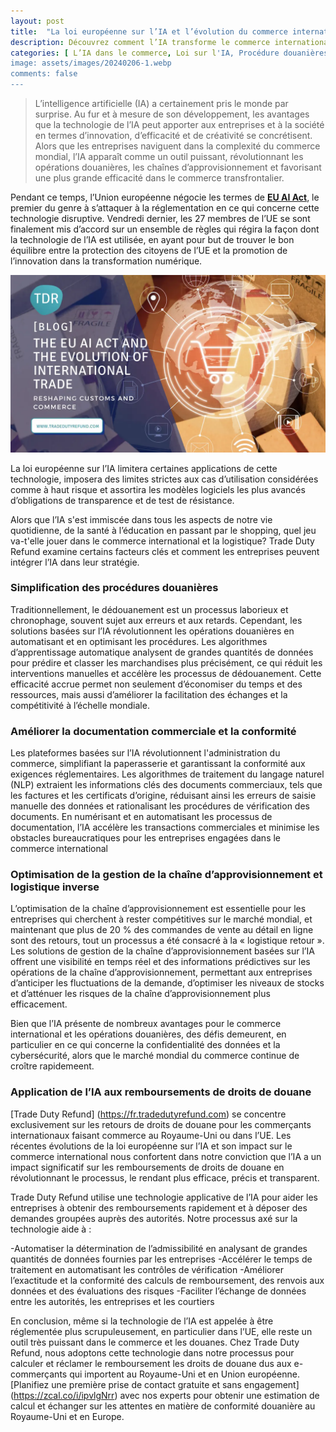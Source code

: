 ```yaml
---
layout: post
title:  "La loi européenne sur l’IA et l’évolution du commerce international : remodeler les douanes et le commerce"
description: Découvrez comment l’IA transforme le commerce international et les opérations douanières, de la simplification des procédures à l’amélioration de la conformité. En savoir plus sur l’impact de la loi sur l’IA de l’UE et comment le remboursement des droits de douane tire parti de la technologie basée sur l’IA pour le remboursement des droits de douane.
categories: [ L’IA dans le commerce, Loi sur l'IA, Procédure douanières]
image: assets/images/20240206-1.webp
comments: false
---
```

>L’intelligence artificielle (IA) a certainement pris le monde par surprise. Au fur et à mesure de son développement, les avantages que la technologie de l’IA peut apporter aux entreprises et à la société en termes d’innovation, d’efficacité et de créativité se concrétisent. Alors que les entreprises naviguent dans la complexité du commerce mondial, l’IA apparaît comme un outil puissant, révolutionnant les opérations douanières, les chaînes d’approvisionnement et favorisant une plus grande efficacité dans le commerce transfrontalier.

Pendant ce temps, l’Union européenne négocie les termes de [**EU AI Act**](https://www.europarl.europa.eu/news/en/headlines/society/20230601STO93804/eu-ai-act-first-regulation-on-artificial-intelligence), le premier du genre à s’attaquer à la réglementation en ce qui concerne cette technologie disruptive. Vendredi dernier, les 27 membres de l’UE se sont finalement mis d’accord sur un ensemble de règles qui régira la façon dont la technologie de l’IA est utilisée, en ayant pour but de trouver le bon équilibre entre la protection des citoyens de l’UE et la promotion de l’innovation dans la transformation numérique. 

![L’image illustre la façon dont Trade Duty Refund utilise l’IA pour améliorer le remboursement des droits de douane](/assets/images/20240206-2.webp)

La loi européenne sur l’IA limitera certaines applications de cette technologie, imposera des limites strictes aux cas d’utilisation considérées comme à haut risque et assortira les modèles logiciels les plus avancés d’obligations de transparence et de test de résistance. 

Alors que l’IA s'est immiscée dans tous les aspects de notre vie quotidienne, de la santé à l’éducation en passant par le shopping, quel jeu va-t'elle jouer dans le commerce international et la logistique? Trade Duty Refund examine certains facteurs clés et comment les entreprises peuvent intégrer l’IA dans leur stratégie.

### Simplification des procédures douanières
Traditionnellement, le dédouanement est un processus laborieux et chronophage, souvent sujet aux erreurs et aux retards. Cependant, les solutions basées sur l’IA révolutionnent les opérations douanières en automatisant et en optimisant les procédures. Les algorithmes d’apprentissage automatique analysent de grandes quantités de données pour prédire et classer les marchandises plus précisément, ce qui réduit les interventions manuelles et accélère les processus de dédouanement. Cette efficacité accrue permet non seulement d’économiser du temps et des ressources, mais aussi d’améliorer la facilitation des échanges et la compétitivité à l’échelle mondiale.

### Améliorer la documentation commerciale et la conformité
Les plateformes basées sur l’IA révolutionnent l'administration du commerce, simplifiant la paperasserie et garantissant la conformité aux exigences réglementaires. Les algorithmes de traitement du langage naturel (NLP) extraient les informations clés des documents commerciaux, tels que les factures et les certificats d’origine, réduisant ainsi les erreurs de saisie manuelle des données et rationalisant les procédures de vérification des documents. En numérisant et en automatisant les processus de documentation, l’IA accélère les transactions commerciales et minimise les obstacles bureaucratiques pour les entreprises engagées dans le commerce international

### Optimisation de la gestion de la chaîne d’approvisionnement et logistique inverse
L’optimisation de la chaîne d’approvisionnement est essentielle pour les entreprises qui cherchent à rester compétitives sur le marché mondial, et maintenant que plus de 20 % des commandes de vente au détail en ligne sont des retours, tout un processus a été consacré à la « logistique retour ».  Les solutions de gestion de la chaîne d’approvisionnement basées sur l’IA offrent une visibilité en temps réel et des informations prédictives sur les opérations de la chaîne d’approvisionnement, permettant aux entreprises d’anticiper les fluctuations de la demande, d’optimiser les niveaux de stocks et d’atténuer les risques de la chaîne d’approvisionnement plus efficacement. 

Bien que l’IA présente de nombreux avantages pour le commerce international et les opérations douanières, des défis demeurent, en particulier en ce qui concerne la confidentialité des données et la cybersécurité, alors que le marché mondial du commerce continue de croître rapidemeent.

### Application de l’IA aux remboursements de droits de douane
[Trade Duty Refund] (https://fr.tradedutyrefund.com) se concentre exclusivement sur les retours de droits de douane pour les commerçants internationaux faisant commerce au Royaume-Uni ou dans l’UE. Les récentes évolutions de la loi européenne sur l’IA et son impact sur le commerce international nous confortent dans notre conviction que l’IA a un impact significatif sur les remboursements de droits de douane en révolutionnant le processus, le rendant plus efficace, précis et transparent.

Trade Duty Refund utilise une technologie applicative de l’IA pour aider les entreprises à obtenir des remboursements rapidement et à déposer des demandes groupées auprès des autorités. Notre processus axé sur la technologie aide à :

-Automatiser la détermination de l’admissibilité en analysant de grandes quantités de données fournies par les entreprises
-Accélérer le temps de traitement en automatisant les contrôles de vérification
-Améliorer l’exactitude et la conformité des calculs de remboursement, des renvois aux données et des évaluations des risques
-Faciliter l’échange de données entre les autorités, les entreprises et les courtiers

En conclusion, même si la technologie de l’IA est appelée à être réglementée plus scrupuleusement, en particulier dans l’UE, elle reste un outil très puissant dans le commerce et les douanes. Chez Trade Duty Refund, nous adoptons cette technologie dans notre processus pour calculer et réclamer le remboursement les droits de douane dus aux e-commerçants qui importent au Royaume-Uni et en Union européenne.
[Planifiez une première prise de contact gratuite et sans engagement] (https://zcal.co/i/ipvlgNrr) avec nos experts pour obtenir une estimation de calcul et échanger sur les attentes en matière de conformité douanière au Royaume-Uni et en Europe.

